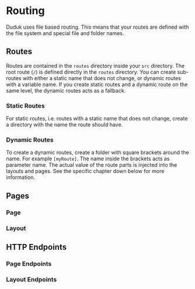 # Routing

<show-structure for="chapter,procedure" depth="2"/>

Duduk uses file based routing. This means that your routes are defined with the file system and special file and folder names.

## Routes

Routes are contained in the `routes` directory inside your `src` directory. The root route (`/`) is defined directly in the `routes` directory. You can create sub-routes with either a static name that does not change, or dynamic routes with a variable name. If you create static routes and a dynamic route on the same level, the dynamic routes acts as a fallback.

### Static Routes

For static routes, i.e. routes with a static name that does not change, create a directory with the name the route should have.

### Dynamic Routes

To create a dynamic routes, create a folder with square brackets around the name. For example `[myRoute]`. The name inside the brackets acts as parameter name. The actual value of the route parts is injected into the layouts and pages. See the specific chapter down below for more information.

## Pages

### Page

### Layout

## HTTP Endpoints

### Page Endpoints

### Layout Endpoints
